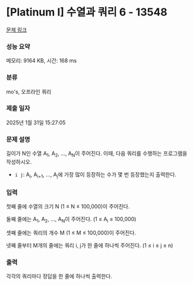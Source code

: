 # [Platinum I] 수열과 쿼리 6 - 13548 

[문제 링크](https://www.acmicpc.net/problem/13548) 

### 성능 요약

메모리: 9164 KB, 시간: 168 ms

### 분류

mo's, 오프라인 쿼리

### 제출 일자

2025년 1월 31일 15:27:05

### 문제 설명

<p>길이가 N인 수열 A<sub>1</sub>, A<sub>2</sub>, ..., A<sub>N</sub>이 주어진다. 이때, 다음 쿼리를 수행하는 프로그램을 작성하시오.</p>

<ul>
	<li><code>i j</code>: A<sub>i</sub>, A<sub>i+1</sub>, ..., A<sub>j</sub>에 가장 많이 등장하는 수가 몇 번 등장했는지 출력한다.</li>
</ul>

### 입력 

 <p>첫째 줄에 수열의 크기 N (1 ≤ N ≤ 100,000)이 주어진다.</p>

<p>둘째 줄에는 A<sub>1</sub>, A<sub>2</sub>, ..., A<sub>N</sub>이 주어진다. (1 ≤ A<sub>i</sub> ≤ 100,000)</p>

<p>셋째 줄에는 쿼리의 개수 M (1 ≤ M ≤ 100,000)이 주어진다.</p>

<p>넷째 줄부터 M개의 줄에는 쿼리 i, j가 한 줄에 하나씩 주어진다. (1 ≤ i ≤ j ≤ n)</p>

### 출력 

 <p>각각의 쿼리마다 정답을 한 줄에 하나씩 출력한다.</p>

